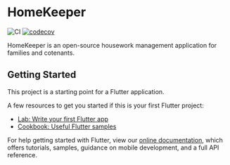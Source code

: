 
# HomeKeeper
![CI](https://github.com/Zjonn/HomeKeeper/workflows/CI/badge.svg) [![codecov](https://codecov.io/gh/Zjonn/HomeKeeper/branch/main/graph/badge.svg?token=DWQNZHRVE3)](https://codecov.io/gh/Zjonn/HomeKeeper)

HomeKeeper is an open-source housework management application for families and cotenants.

## Getting Started

This project is a starting point for a Flutter application.

A few resources to get you started if this is your first Flutter project:

- [Lab: Write your first Flutter app](https://flutter.dev/docs/get-started/codelab)
- [Cookbook: Useful Flutter samples](https://flutter.dev/docs/cookbook)

For help getting started with Flutter, view our
[online documentation](https://flutter.dev/docs), which offers tutorials,
samples, guidance on mobile development, and a full API reference.
